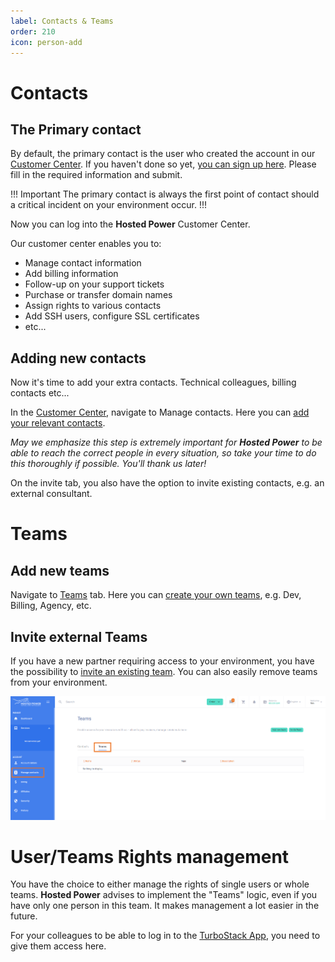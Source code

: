 ```yaml
---
label: Contacts & Teams
order: 210
icon: person-add
---
```

# Contacts

## The Primary contact
By default, the primary contact is the user who created the account in our <a href="https://portal.hosted-power.com/" target="_blank">Customer Center</a>. If you haven't done so yet, <a href="https://portal.hosted-power.com/signup/" target="_blank">you can sign up here</a>. Please fill in the required information and submit.

!!! Important 
The primary contact is always the first point of contact should a critical incident on your environment occur.
!!!

Now you can log into the **Hosted Power** Customer Center.

Our customer center enables you to:

* Manage contact information
* Add billing information
* Follow-up on your support tickets
* Purchase or transfer domain names
* Assign rights to various contacts
* Add SSH users, configure SSL certificates
* etc...

## Adding new contacts
Now it's time to add your extra contacts. Technical colleagues, billing contacts etc...

In the <a href="https://portal.hosted-power.com/" target="_blank">Customer Center</a>, navigate to Manage contacts. Here you can <a href="https://portal.hosted-power.com/profiles/add/" target="_blank">add your relevant contacts</a>. 

_May we emphasize this step is extremely important for **Hosted Power** to be able to reach the correct people in every situation, so take your time to do this thoroughly if possible. You'll thank us later!_

On the invite tab, you also have the option to invite existing contacts, e.g. an external consultant.

# Teams

## Add new teams
Navigate to <a href="https://portal.hosted-power.com/profiles/teams/" target="_blank">Teams</a> tab. Here you can <a href="https://portal.hosted-power.com/profiles/teams/" target="_blank">create your own teams</a>, e.g. Dev, Billing, Agency, etc.

## Invite external Teams

If you have a new partner requiring access to your environment, you have the possibility to <a href="https://portal.hosted-power.com/profiles/teams/invite" target="_blank">invite an existing team</a>. You can also easily remove teams from your environment.

![CreateTeams](../img/turbostackapp/groups/ManageContacts.png)

# User/Teams Rights management 
You have the choice to either manage the rights of single users or whole teams. **Hosted Power** advises to implement the "Teams" logic, even if you have only one person in this team. It makes management a lot easier in the future.

For your colleagues to be able to log in to the <a href="https://my.turbostack.app" target="_blank">TurboStack App</a>, you need to give them access here.
